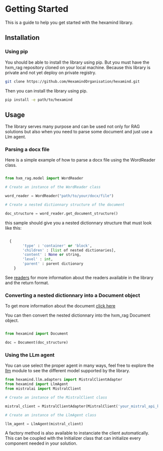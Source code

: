 # Getting Started

This is a guide to help you get started with the hexamind library. 
## Installation

### Using pip

You should be able to install the library using pip. But you must have the hxm_rag repository cloned on your local machine. Because this library is private and not yet deploy on private registry. 

```bash
git clone https://github.com/HexamindOrganisation/hexamind.git
```

Then you can install the library using pip.

```bash
pip install -e path/to/hexamind
```

## Usage

The library serves many purpose and can be used not only for RAG solutions but also when you need to parse some document and just use a Llm agent. 

### Parsing a docx file

Here is a simple example of how to parse a docx file using the WordReader class. 

```py

from hxm_rag.model import WordReader

# Create an instance of the WordReader class

word_reader = WordReader("path/to/your/docx/file")

# Create a nested dictionnary structure of the document

doc_structure = word_reader.get_document_structure()

```

this sample should give you a nested dictionnary structure that must look like this:

```py

  {
        'type' : 'container' or 'block',
        'children' : [list of nested dictionaries],
        'content' : None or string,
        'level' : int,
        'parent' : parent dictionary
    }

```

See [readers](readers.md) for more information about the readers available in the library and the return format.

### Converting a nested dictionnary into a Document object

To get more information about the document [click here](model.md) 

You can then convert the nested dictionnary into the hxm_rag Document object. 

```py

from hexamind import Document

doc = Document(doc_structure)

```

### Using the LLm agent 

You can use select the proper agent in many ways, feel free to explore the [llm](llm.md) module to see the different model supported by the library. 

```py
from hexamind.llm.adapters import MistralClientAdapter
from hexamind import LlmAgent
from mistralai import MistralClient

# Create an instance of the MistralClient class

mistral_client = MistralClientAdapter(MistralClient('your_mistral_api_key'))

# Create an instance of the LlmAgent class

llm_agent = LlmAgent(mistral_client)
```

A factory method is also available to instanciate the client automatically. This can be coupled with the Initializer class that can initialize every component needed in your solution. 




